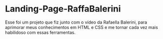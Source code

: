 # Landing-Page-RaffaBalerini
 Esse foi um projeto que fiz junto com o vídeo da Rafaella Balerini, para aprimorar meus conhecimentos em HTML e CSS e me tornar cada vez mais habilidoso com essas ferramentas.
